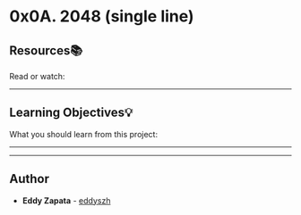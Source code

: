 # 0x0A. 2048 (single line)

## Resources:books:
Read or watch:

---
## Learning Objectives:bulb:
What you should learn from this project:

---
---

## Author
* **Eddy Zapata** - [eddyszh](https://github.com/Eddyszh)